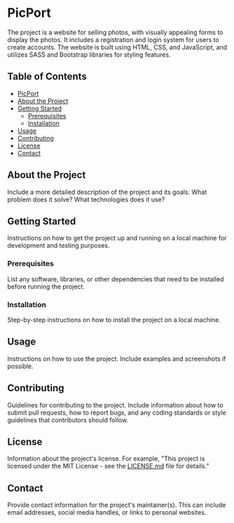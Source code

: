 # PicPort

The project is a website for selling photos, with visually appealing forms to display the photos. It includes a registration and login system for users to create accounts. The website is built using HTML, CSS, and JavaScript, and utilizes SASS and Bootstrap libraries for styling features.

## Table of Contents

- [PicPort](#project-title)
- [About the Project](#about-the-project)
- [Getting Started](#getting-started)
  - [Prerequisites](#prerequisites)
  - [Installation](#installation)
- [Usage](#usage)
- [Contributing](#contributing)
- [License](#license)
- [Contact](#contact)

## About the Project

Include a more detailed description of the project and its goals. What problem does it solve? What technologies does it use?

## Getting Started

Instructions on how to get the project up and running on a local machine for development and testing purposes.

### Prerequisites

List any software, libraries, or other dependencies that need to be installed before running the project.

### Installation

Step-by-step instructions on how to install the project on a local machine.

## Usage

Instructions on how to use the project. Include examples and screenshots if possible.

## Contributing

Guidelines for contributing to the project. Include information about how to submit pull requests, how to report bugs, and any coding standards or style guidelines that contributors should follow.

## License

Information about the project's license. For example, "This project is licensed under the MIT License - see the [LICENSE.md](LICENSE.md) file for details."

## Contact

Provide contact information for the project's maintainer(s). This can include email addresses, social media handles, or links to personal websites.